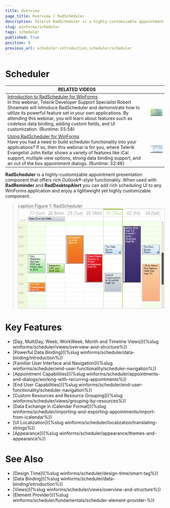 ```yaml
---
title: Overview
page_title: Overview | RadScheduler
description: Telerik RadScheduler is a highly-customizable appointment presentation component that offers rich Outlook®-style functionality.
slug: winforms/scheduler
tags: scheduler
published: True
position: 0
previous_url: scheduler-introduction,scheduler/scheduler
---
```


# Scheduler

| RELATED VIDEOS |  |
| ------ | ------ |
|[Introduction to RadScheduler for WinForms](http://tv.telerik.com/watch/winforms/radscheduler/introduction-radscheduler-winforms)<br/> In this webinar, Telerik Developer Support Specialist Robert Shoemate will introduce RadScheduler and demonstrate how to utilize its powerful feature set in your own applications. By attending this webinar, you will learn about features such as codeless data binding, adding custom fields, and UI customization. (Runtime: 55:58)|![scheduler-data-binding-codeless-data-binding 002](images/scheduler-data-binding-codeless-data-binding002.png)|
|[Using RadScheduler for WinForms](http://tv.telerik.com/watch/winforms/radscheduler/scheduler)<br/>Have you had a need to build scheduler functionality into your applications? If so, then this webinar is for you, where Telerik Evangelist John Kellar shows a variety of features like iCal support, multiple view options, strong data binding support, and an out of the box appointment dialogs. (Runtime: 32:46)|![scheduler-introduction 001](images/scheduler-introduction001.png)|

__RadScheduler__ is a highly-customizable appointment presentation component that offers rich Outlook®-style functionality. When used with __RadReminder__ and __RadDesktopAlert__  you can add rich scheduling UI to any WinForms application and enjoy a lightweight yet highly customizable component.

>caption Figure 1: RadScheduler
![scheduler-introduction 003](images/scheduler-introduction003.png)

# Key Features

* [Day, MultiDay, Week, WorkWeek, Month and Timeline Views]({%slug winforms/scheduler/views/overview-and-structure%})
* [Powerful Data Binding]({%slug winforms/scheduler/data-binding/introduction%})
* [Familiar User Interface and Navigation]({%slug winforms/scheduler/end-user-functionality/scheduler-navigation%})
* [Appointment Capabilities]({%slug winforms/scheduler/appointments-and-dialogs/working-with-recurring-appointments%})
* [End User Capabilities]({%slug winforms/scheduler/end-user-functionality/scheduler-navigation%})
* [Custom Resources and Resource Grouping]({%slug winforms/scheduler/views/grouping-by-resources%})
* [Data Exchange in iCalendar Format]({%slug winforms/scheduler/importing-and-exporting-appointments/import-from-icalendar%})
* [UI Localization]({%slug winforms/scheduler/localization/translating-strings%})
* [Appearance]({%slug winforms/scheduler/appearance/themes-and-appearance%})

# See Also

* [Design Time]({%slug winforms/scheduler/design-time/smart-tag%})
* [Data Binding]({%slug winforms/scheduler/data-binding/introduction%})
* [Views]({%slug winforms/scheduler/views/overview-and-structure%})
* [Element Provider]({%slug winforms/scheduler/fundamentals/scheduler-element-provider-%})
